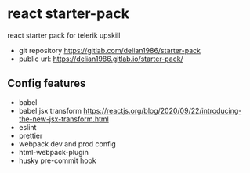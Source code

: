 # react starter-pack

react starter pack for telerik upskill

* git repository <https://gitlab.com/delian1986/starter-pack>
* public url: <https://delian1986.gitlab.io/starter-pack/>

## Config features
* babel
* babel jsx transform <https://reactjs.org/blog/2020/09/22/introducing-the-new-jsx-transform.html>
* eslint
* prettier
* webpack dev and prod config
* html-webpack-plugin
* husky pre-commit hook